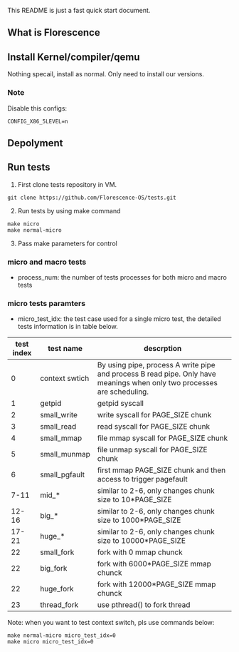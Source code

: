 This README is just a fast quick start document.

## What is Florescence


## Install Kernel/compiler/qemu
Nothing specail, install as normal. Only need to install our versions.
### Note
Disable this configs:
```kconfig
CONFIG_X86_5LEVEL=n
```

## Depolyment

## Run tests
1. First clone tests repository in VM.
```git
git clone https://github.com/Florescence-OS/tests.git
```
2. Run tests by using make command
```make
make micro
make normal-micro
```
3. Pass make parameters for control
### micro and macro tests
* process_num: the number of tests processes for both micro and macro tests

### micro tests paramters
* micro_test_idx: the test case used for a single micro test, the detailed tests information is in table below.

| test index | test name | descrption |
|------------|-----------|-------------|
| 0 | context swtich | By using pipe, process A write pipe and process B read pipe. Only have meanings when only two processes are scheduling. |
| 1 | getpid | getpid syscall |
| 2 | small_write | write syscall for PAGE_SIZE chunk |
| 3 | small_read | read syscall for PAGE_SIZE chunk |
| 4 | small_mmap | file mmap syscall for PAGE_SIZE chunk |
| 5 | small_munmap | file unmap syscall for PAGE_SIZE chunk |
| 6 | small_pgfault | first mmap PAGE_SIZE chunk and then access to trigger pagefault |
| 7-11 | mid_* | similar to 2-6, only changes chunk size to 10*PAGE_SIZE |
| 12-16 | big_* | similar to 2-6, only changes chunk size to 1000*PAGE_SIZE |
| 17-21 | huge_* | similar to 2-6, only changes chunk size to 10000*PAGE_SIZE |
| 22 | small_fork | fork with 0 mmap chunck |
| 22 | big_fork | fork with 6000*PAGE_SIZE mmap chunck |
| 22 | huge_fork | fork with 12000*PAGE_SIZE mmap chunck |
| 23 | thread_fork | use pthread() to fork thread |

Note: when you want to test context switch, pls use commands below:
```make
make normal-micro micro_test_idx=0
make micro micro_test_idx=0
```
